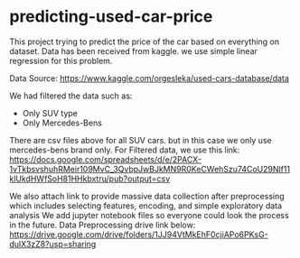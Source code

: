 # predicting-used-car-price
This project trying to predict the price of the car based on everything on dataset. Data has been received from kaggle. we use simple linear regression for this problem.

Data Source:
https://www.kaggle.com/orgesleka/used-cars-database/data

We had filtered the data such as:
- Only SUV type 
- Only Mercedes-Bens

There are csv files above for all SUV cars. but in this case we only use mercedes-bens brand only. For Filtered data, we use this link:
https://docs.google.com/spreadsheets/d/e/2PACX-1vTkbsvshuhRMeir109MvC_3QvbpJwBJkMN9R0KeCWehSzu74CoU29Nlf11klUkdHWfSoH81HHkbxtru/pub?output=csv

We also attach link to provide massive data collection after preprocessing which includes selecting features, encoding, and simple exploratory data analysis
We add jupyter notebook files so everyone could look the process in the future.
Data Preprocessing drive link below:
https://drive.google.com/drive/folders/1JJ94VtMkEhF0cjiAPo6PKsG-dulX3zZ8?usp=sharing

